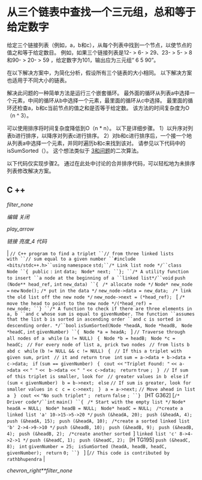 # 从三个链表中查找一个三元组，总和等于给定数字

给定三个链接列表（例如，a，b和c），从每个列表中找到一个节点，以使节点的值之和等于给定数目。
例如，如果三个链接列表是12- > 6- > 29、23- > 5- > 8和90- > 20- > 59 ，给定数字为101，输出应为三元组“ 6 5 90”。

在以下解决方案中，为简化分析，假设所有三个链表的大小相同。 以下解决方案也适用于不同大小的链表。

解决此问题的一种简单方法是运行三个嵌套循环。 最外面的循环从列表a中选择一个元素，中间的循环从b中选择一个元素，最里面的循环从c中选择。 最里面的循环还检查a，b和c当前节点的值之和是否等于给定数。 该方法的时间复杂度为O（n ^ 3）。

可以使用排序将时间复杂度降低到O（n * n）。 以下是详细步骤。
1）以升序对列表b进行排序，以降序对列表c进行排序。
2）对b和c进行排序后，一个接一个地从列表a中选择一个元素，并同时遍历b和c来找到该对。 请参见以下代码中的isSumSorted（）。 这个想法类似于 [3和问题](http://en.wikipedia.org/wiki/3SUM)的二次算法。

以下代码仅实现步骤2。 通过在此处中讨论的合并排序代码，可以轻松地为未排序列表修改解决方案。

## C ++

*filter_none*

*编辑*
*关闭*

*play_arrow*

*链接*
*亮度_4*
*代码*

| `// C++ program to find a triplet ``// from three linked lists with ``// sum equal to a given number ``#include <bits/stdc++.h>``using` `namespace` `std;``/* Link list node */``class` `Node ``{ ` `public` `:` `int` `data; ` `Node* next; ``}; ``/* A utility function to insert ``a node at the beginning of a ``linked list*/``void` `push (Node** head_ref,` `int` `new_data) ``{ ` `/* allocate node */` `Node* new_node =` `new` `Node();` `/* put in the data */` `new_node->data = new_data; ` `/* link the old list off the new node */` `new_node->next = (*head_ref); ` [ `/* move the head to point to the new node */`​​ `(*head_ref) = new_node; ``} ``/* A function to check if there are three elements in a, b ``and c whose sum is equal to givenNumber. The function ``assumes that the list b is sorted in ascending order ``and c is sorted in descending order. */``bool` `isSumSorted(Node *headA, Node *headB, ` `Node *headC,` `int` `givenNumber) ``{ ` `Node *a = headA; ` ] `// Traverse through all nodes of a ` `while` `(a != NULL) ` `{ ` `Node *b = headB; ` `Node *c = headC; ` `// For every node of list a, prick two nodes ` `// from lists b abd c ` `while` `(b != NULL && c != NULL) ` `{ ` `// If this a triplet with given sum, print ` `// it and return true ` `int` `sum = a->data + b->data + c->data; ` `if` `(sum == givenNumber) ` `{ ` `cout <<` `"Triplet Found: "` `<< a->data <<` `" "` `<< ` `b->data <<` `" "` `<< c->data; ` `return` `true` `; ` `} ` `// If sum of this triplet is smaller, look for ` `// greater values in b ` `else` `if` `(sum < givenNumber) ` `b = b->next; ` `else` `// If sum is greater, look for smaller values in c ` `c = c->next; ` `} ` `a = a->next;` `// Move ahead in list a ` `} ` `cout <<` `"No such triplet"` `; ` `return` `false` `; ``} ` [HT G362] [`/* Driver code*/``int` `main() ``{ ` `/* Start with the empty list */` `Node* headA = NULL; ` `Node* headB = NULL; ` `Node* headC = NULL; ` `/*create a linked list 'a' 10->15->5->20 */` `push (&headA, 20); ` `push (&headA, 4); ` `push (&headA, 15); ` `push (&headA, 10); ` `/*create a sorted linked list 'b' 2->4->9->10 */` `push (&headB, 10); ` `push (&headB, 9); ` `push (&headB, 4); ` `push (&headB, 2); ` `/*create another sorted `]  `linked list 'c' 8->4->2->1 */` `push (&headC, 1); ` `push (&headC, 2); ` [H TG195] `push (&headC, 8); ` `int` `givenNumber = 25; ` `isSumSorted (headA, headB, headC, givenNumber); ` `return` `0; ``} ` ] [`// This code is contributed by rathbhupendra` |

*chevron_right**filter_none*